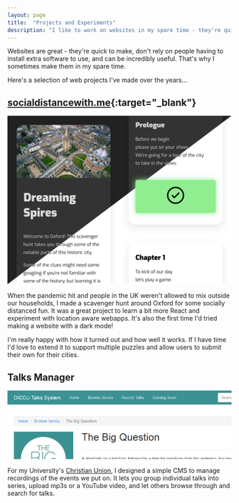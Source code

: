 ```yaml
---
layout: page
title:  "Projects and Experiments"
description: "I like to work on websites in my spare time - they're quick and easy to make, and can have an instant impact on lots of people. Here are a few of the projects I've been involved in."
---
```


<p>Websites are great - they're quick to make, don't rely on people having to install extra software to use, and can be incredibly useful. That's why I sometimes make them in my spare time.</p>
<p>Here's a selection of web projects I've made over the years&hellip;</p>

## [socialdistancewith.me](https://socialdistancewith.me/){:target="_blank"}

<a href="https://socialdistancewith.me/" target="_blank"><img src="/assets/img/socialdistancewith.me.png" alt="Screenshot of the website" class="img-rounded"/></a>

<p>When the pandemic hit and people in the UK weren't allowed to mix outside our households, I made a scavenger hunt around Oxford for some socially distanced fun. It was a great project to learn a bit more React and experiment with location aware webapps. It's also the first time I'd tried making a website with a dark mode!</p>

<p>I'm really happy with how it turned out and how well it works. If I have time I'd love to extend it to support multiple puzzles and allow users to submit their own for their cities.</p>


## Talks Manager

<img src="/assets/img/talkssystemscreenshot.png" alt="Talks Manager Screenshot"  class="img-rounded"/>

<p>For my University's <a href="http://diccu.co.uk/">Christian Union</a>, I designed a simple CMS to manage recordings of the events we put on. It lets you group individual talks into series, upload mp3s or a YouTube video, and let others browse through and search for talks.</p>
